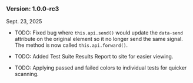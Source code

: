 ### Version: 1.0.0-rc3

Sept. 23, 2025

- TODO: Fixed bug where `this.api.send()` would update the
`data-send` attribute on the original element so
it no longer send the same signal. The method
is now called `this.api.forward()`.

- TODO: Added Test Suite Results Report to site 
for easier viewing.

- TODO: Applying passed and failed colors to 
individual tests for quicker scanning.

